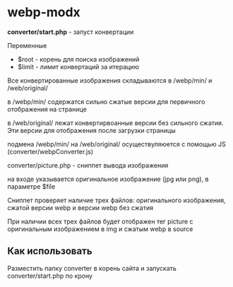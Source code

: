 # webp-modx

<p><b>converter/start.php</b> - запуст конвертации </p>
<p>Переменные</p>
<ul>
<li>$root - корень для поиска изображений</li>
<li>$limit - лимит конвертаций за итерацию</li>
</ul>
<p>Все конвертированные изображения складываются в /webp/min/ и /web/original/</p>
<p>в /webp/min/ содержатся сильно сжатые версии для первичного отображения на странице</p>
<p>в /web/original/ лежат конвертирвоанные версии без сильного сжатия. 
Эти версии для отображения после загрузки страницы</p>
<p>подмена /webp/min/ на /web/original/ осуществуляюется с помощью JS (converter/webpConverter.js)</p>

<p>converter/picture.php - сниппет вывода изображения</p>
<p>на входе указывается оригинальное изображение (jpg или png), в параметре $file</p>
<p>Сниппет проверяет наличие трех файлов: оригинального изображения, сжатой версии webp и версии webp без сжатия</p>
<p>При наличии всех трех файлов будет отображен тег picture с оригинальным изображением в img и сжатым webp в source</p>

<h2>Как использовать</h2>
<p>Разместить папку converter в корень сайта и запускать  converter/start.php по крону</p>
<p>